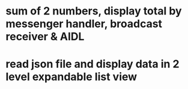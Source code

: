 # sum of 2 numbers, display total by messenger handler, broadcast receiver & AIDL
# read json file and display data in 2 level expandable list view
